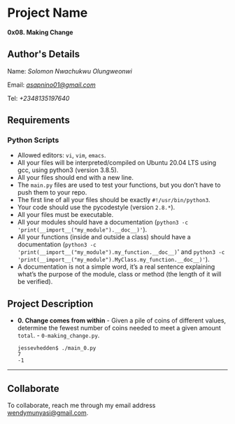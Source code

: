 # Project Name
**0x08. Making Change**

## Author's Details
Name: *Solomon Nwachukwu Olungweonwi*

Email: *asapnino01@gmail.com*

Tel: *+2348135197640*

##  Requirements

### Python Scripts
*   Allowed editors: `vi`, `vim`, `emacs`.
*   All your files will be interpreted/compiled on Ubuntu 20.04 LTS using gcc, using python3 (version 3.8.5).
*   All your files should end with a new line.
*   The `main.py` files are used to test your functions, but you don’t have to push them to your repo.
*   The first line of all your files should be exactly `#!/usr/bin/python3`.
*   Your code should use the pycodestyle (version `2.8.*`).
*   All your files must be executable.
*   All your modules should have a documentation (`python3 -c 'print(__import__("my_module").__doc__)'`).
*   All your functions (inside and outside a class) should have a documentation (`python3 -c 'print(__import__("my_module").my_function.__doc__)`' and `python3 -c 'print(__import__("my_module").MyClass.my_function.__doc__)'`).
*   A documentation is not a simple word, it’s a real sentence explaining what’s the purpose of the module, class or method (the length of it will be verified).


## Project Description

* **0. Change comes from within** - Given a pile of coins of different values, determine the fewest number of coins needed to meet a given amount `total`. - `0-making_change.py`.

    ```
    jessevhedden$ ./main_0.py
    7
    -1
    ```
---

## Collaborate

To collaborate, reach me through my email address wendymunyasi@gmail.com.
